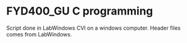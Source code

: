 # FYD400_GU C programming 
Script done in LabWindows CVI on a windows computer. Header files comes from LabWindows.
